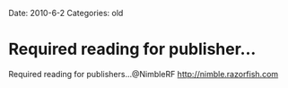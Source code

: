 Date: 2010-6-2
Categories: old

# Required reading for publisher...

Required reading for publishers...@NimbleRF <a href="http://nimble.razorfish.com" rel="nofollow">http://nimble.razorfish.com</a>
